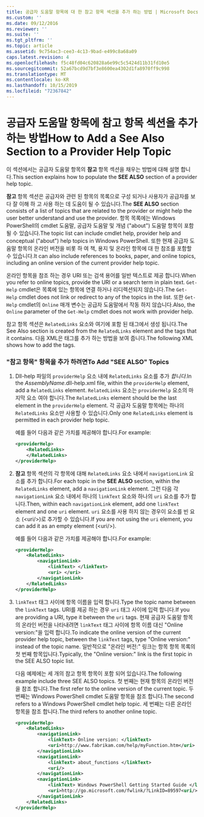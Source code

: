 ```yaml
---
title: 공급자 도움말 항목에 대 한 참고 항목 섹션을 추가 하는 방법 | Microsoft Docs
ms.custom: ''
ms.date: 09/12/2016
ms.reviewer: ''
ms.suite: ''
ms.tgt_pltfrm: ''
ms.topic: article
ms.assetid: 9c754ac3-cee3-4c13-9bad-e499c8a68a09
caps.latest.revision: 4
ms.openlocfilehash: f5c48fd04c620828a6e99c5c5424d11b31fd10e5
ms.sourcegitcommit: 52a67bcd9d7bf3e8600ea4302d1fa8970ff9c998
ms.translationtype: MT
ms.contentlocale: ko-KR
ms.lasthandoff: 10/15/2019
ms.locfileid: "72367842"
---
```

# <a name="how-to-add-a-see-also-section-to-a-provider-help-topic"></a><span data-ttu-id="08100-102">공급자 도움말 항목에 참고 항목 섹션을 추가하는 방법</span><span class="sxs-lookup"><span data-stu-id="08100-102">How to Add a See Also Section to a Provider Help Topic</span></span>

<span data-ttu-id="08100-103">이 섹션에서는 공급자 도움말 항목의 **참고** 항목 섹션을 채우는 방법에 대해 설명 합니다.</span><span class="sxs-lookup"><span data-stu-id="08100-103">This section explains how to populate the **SEE ALSO** section of a provider help topic.</span></span>

<span data-ttu-id="08100-104">**참고** 항목 섹션은 공급자와 관련 된 항목의 목록으로 구성 되거나 사용자가 공급자를 보다 잘 이해 하 고 사용 하는 데 도움이 될 수 있습니다.</span><span class="sxs-lookup"><span data-stu-id="08100-104">The **SEE ALSO** section consists of a list of topics that are related to the provider or might help the user better understand and use the provider.</span></span> <span data-ttu-id="08100-105">항목 목록에는 Windows PowerShell의 cmdlet 도움말, 공급자 도움말 및 개념 ("about") 도움말 항목이 포함 될 수 있습니다.</span><span class="sxs-lookup"><span data-stu-id="08100-105">The topic list can include cmdlet help, provider help and conceptual ("about") help topics in Windows PowerShell.</span></span> <span data-ttu-id="08100-106">또한 현재 공급자 도움말 항목의 온라인 버전을 비롯 하 여 책, 용지 및 온라인 항목에 대 한 참조를 포함할 수 있습니다.</span><span class="sxs-lookup"><span data-stu-id="08100-106">It can also include references to books, paper, and online topics, including an online version of the current provider help topic.</span></span>

<span data-ttu-id="08100-107">온라인 항목을 참조 하는 경우 URI 또는 검색 용어를 일반 텍스트로 제공 합니다.</span><span class="sxs-lookup"><span data-stu-id="08100-107">When you refer to online topics, provide the URI or a search term in plain text.</span></span> <span data-ttu-id="08100-108">`Get-Help` cmdlet은 목록에 있는 항목에 연결 하거나 리디렉션되지 않습니다.</span><span class="sxs-lookup"><span data-stu-id="08100-108">The `Get-Help` cmdlet does not link or redirect to any of the topics in the list.</span></span> <span data-ttu-id="08100-109">또한 `Get-Help` cmdlet의 `Online` 매개 변수는 공급자 도움말에서 작동 하지 않습니다.</span><span class="sxs-lookup"><span data-stu-id="08100-109">Also, the `Online` parameter of the `Get-Help` cmdlet does not work with provider help.</span></span>

<span data-ttu-id="08100-110">참고 항목 섹션은 `RelatedLinks` 요소와 여기에 포함 된 태그에서 생성 됩니다.</span><span class="sxs-lookup"><span data-stu-id="08100-110">The See Also section is created from the `RelatedLinks` element and the tags that it contains.</span></span> <span data-ttu-id="08100-111">다음 XML은 태그를 추가 하는 방법을 보여 줍니다.</span><span class="sxs-lookup"><span data-stu-id="08100-111">The following XML shows how to add the tags.</span></span>

### <a name="to-add-see-also-topics"></a><span data-ttu-id="08100-112">"참고 항목" 항목을 추가 하려면</span><span class="sxs-lookup"><span data-stu-id="08100-112">To Add "SEE ALSO" Topics</span></span>

1. <span data-ttu-id="08100-113">Dll-help 파일의 `providerHelp` 요소 내에 `RelatedLinks` 요소를 추가 *합니다.*</span><span class="sxs-lookup"><span data-stu-id="08100-113">In the *AssemblyName*.dll-help.xml file, within the `providerHelp` element, add a `RelatedLinks` element.</span></span> <span data-ttu-id="08100-114">`RelatedLinks` 요소는 `providerHelp` 요소의 마지막 요소 여야 합니다.</span><span class="sxs-lookup"><span data-stu-id="08100-114">The `RelatedLinks` element should be the last element in the `providerHelp` element.</span></span> <span data-ttu-id="08100-115">각 공급자 도움말 항목에는 하나의 `RelatedLinks` 요소만 사용할 수 있습니다.</span><span class="sxs-lookup"><span data-stu-id="08100-115">Only one `RelatedLinks` element is permitted in each provider help topic.</span></span>

   <span data-ttu-id="08100-116">예를 들어 다음과 같은 가치를 제공해야 합니다.</span><span class="sxs-lookup"><span data-stu-id="08100-116">For example:</span></span>

    ```xml
    <providerHelp>
        <RelatedLinks>
        </RelatedLinks>
    </providerHelp>
    ```

2. <span data-ttu-id="08100-117">**참고** 항목 섹션의 각 항목에 대해 `RelatedLinks` 요소 내에서 `navigationLink` 요소를 추가 합니다.</span><span class="sxs-lookup"><span data-stu-id="08100-117">For each topic in the **SEE ALSO** section, within the `RelatedLinks` element, add a `navigationLink` element.</span></span> <span data-ttu-id="08100-118">그런 다음 각 `navigationLink` 요소 내에서 하나의 `linkText` 요소와 하나의 `uri` 요소를 추가 합니다.</span><span class="sxs-lookup"><span data-stu-id="08100-118">Then, within each `navigationLink` element, add one `linkText` element and one `uri` element.</span></span> <span data-ttu-id="08100-119">`uri` 요소를 사용 하지 않는 경우이 요소를 빈 요소 (\<uri/>)로 추가할 수 있습니다.</span><span class="sxs-lookup"><span data-stu-id="08100-119">If you are not using the `uri` element, you can add it as an empty element (\<uri/>).</span></span>

   <span data-ttu-id="08100-120">예를 들어 다음과 같은 가치를 제공해야 합니다.</span><span class="sxs-lookup"><span data-stu-id="08100-120">For example:</span></span>

    ```xml
    <providerHelp>
        <RelatedLinks>
            <navigationLink>
                <linkText> </linkText>
                <uri> </uri>
            </navigationLink>
        </RelatedLinks>
    </providerHelp>
    ```

3. <span data-ttu-id="08100-121">`linkText` 태그 사이에 항목 이름을 입력 합니다.</span><span class="sxs-lookup"><span data-stu-id="08100-121">Type the topic name between the `linkText` tags.</span></span> <span data-ttu-id="08100-122">URI를 제공 하는 경우 `uri` 태그 사이에 입력 합니다.</span><span class="sxs-lookup"><span data-stu-id="08100-122">If you are providing a URI, type it between the `uri` tags.</span></span> <span data-ttu-id="08100-123">현재 공급자 도움말 항목의 온라인 버전을 나타내려면 `linkText` 태그 사이에 항목 이름 대신 "Online version:"을 입력 합니다.</span><span class="sxs-lookup"><span data-stu-id="08100-123">To indicate the online version of the current provider help topic, between the `linkText` tags, type "Online version:" instead of the topic name.</span></span> <span data-ttu-id="08100-124">일반적으로 "온라인 버전:" 링크는 항목 항목 목록의 첫 번째 항목입니다.</span><span class="sxs-lookup"><span data-stu-id="08100-124">Typically, the "Online version:" link is the first topic in the SEE ALSO topic list.</span></span>

   <span data-ttu-id="08100-125">다음 예제에는 세 개의 참고 항목 항목이 포함 되어 있습니다.</span><span class="sxs-lookup"><span data-stu-id="08100-125">The following example include three SEE ALSO topics.</span></span> <span data-ttu-id="08100-126">첫 번째는 현재 항목의 온라인 버전을 참조 합니다.</span><span class="sxs-lookup"><span data-stu-id="08100-126">The first refer to the online version of the current topic.</span></span> <span data-ttu-id="08100-127">두 번째는 Windows PowerShell cmdlet 도움말 항목을 참조 합니다.</span><span class="sxs-lookup"><span data-stu-id="08100-127">The second refers to a Windows PowerShell cmdlet help topic.</span></span> <span data-ttu-id="08100-128">세 번째는 다른 온라인 항목을 참조 합니다.</span><span class="sxs-lookup"><span data-stu-id="08100-128">The third refers to another online topic.</span></span>

    ```xml
    <providerHelp>
        <RelatedLinks>
            <navigationLink>
                <linkText> Online version: </linkText>
                <uri>http://www.fabrikam.com/help/myFunction.htm</uri>
            </navigationLink>
            <navigationLink>
                <linkText> about_functions </linkText>
                <uri/>
            </navigationLink>
            <navigationLink>
                <linkText> Windows PowerShell Getting Started Guide </linkText>
                <uri>http://go.microsoft.com/fwlink/?LinkID=89597<uri/>
            </navigationLink>
        </RelatedLinks>
    </providerHelp>
    ```